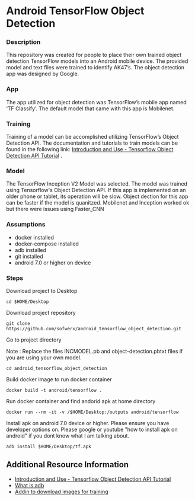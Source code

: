 # Android TensorFlow Object Detection 

### Description
This repository was created for people to place their own trained object detection TensorFlow models into an Android mobile device. The provided model and text files were trained to identify AK47’s. The object detection app was designed by Google. 

### App
The app utilized for object detection was TensorFlow’s mobile app named ‘TF Classify’. The default model that came with this app is Mobilenet. 

### Training
Training of a model can be accomplished utilizing TensorFlow’s Object Detection API. The documentation and tutorials to train models can be found in the following link: [Introduction and Use - Tensorflow Object Detection API Tutorial](https://pythonprogramming.net/introduction-use-tensorflow-object-detection-api-tutorial/) .


### Model
The TensorFlow Inception V2 Model was selected. The model was trained using Tensorflow's Object Detection API. If this app is implemented on an older phone or tablet, its operation will be slow. Object dection for this app can be faster if the model is quanitzed. Mobilenet and Inception worked ok but there were issues using Faster_CNN
 



### Assumptions
* docker installed
* docker-compose installed
* adb installed
* git installed
* android 7.0 or higher on device 

### Steps


Download project to Desktop

```
cd $HOME/Desktop
```

Download project repository

```
git clone https://github.com/sofwerx/android_tensorflow_object_detection.git

```

Go to project directory

Note : Replace the files INCMODEL.pb and object-detection.pbtxt files if you are using your own model.

```
cd android_tensorflow_object_detection
```

Build docker image to run docker container

```
docker build -t android/tensorflow .
```

Run docker container and find andorid apk at home directory

```
docker run --rm -it -v /$HOME/Desktop:/outputs android/tensorflow
```

Install apk on android 7.0 device or higher. Please ensure you have developer options on. Please google or youtube "how to install apk on android" if you dont know what I am talking about.

```
adb install $HOME/Desktop/tf.apk
```





## Additional Resource Information

* [Introduction and Use - Tensorflow Object Detection API Tutorial](https://pythonprogramming.net/introduction-use-tensorflow-object-detection-api-tutorial/)
* [What is adb](https://developer.android.com/studio/command-line/adb.html#move)
* [Addin to download images for training](https://www.pcsteps.com/5170-mass-download-images-chrome/)
